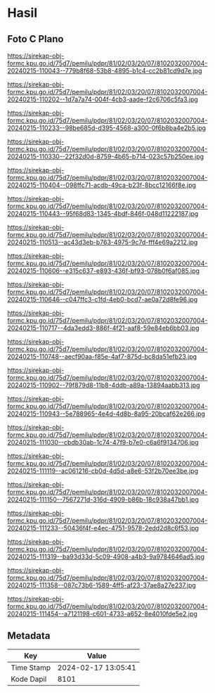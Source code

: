 # Hasil

## Foto C Plano

https://sirekap-obj-formc.kpu.go.id/75d7/pemilu/pdpr/81/02/03/20/07/8102032007004-20240215-110043--779b8f68-53b8-4895-b1c4-cc2b81cd9d7e.jpg

https://sirekap-obj-formc.kpu.go.id/75d7/pemilu/pdpr/81/02/03/20/07/8102032007004-20240215-110202--1d7a7a74-004f-4cb3-aade-f2c6706c5fa3.jpg

https://sirekap-obj-formc.kpu.go.id/75d7/pemilu/pdpr/81/02/03/20/07/8102032007004-20240215-110233--98be685d-d395-4568-a300-0f6b8ba4e2b5.jpg

https://sirekap-obj-formc.kpu.go.id/75d7/pemilu/pdpr/81/02/03/20/07/8102032007004-20240215-110330--22f32d0d-8759-4b65-b714-023c57b250ee.jpg

https://sirekap-obj-formc.kpu.go.id/75d7/pemilu/pdpr/81/02/03/20/07/8102032007004-20240215-110404--098ffc71-acdb-49ca-b23f-8bcc12166f8e.jpg

https://sirekap-obj-formc.kpu.go.id/75d7/pemilu/pdpr/81/02/03/20/07/8102032007004-20240215-110443--95f68d83-1345-4bdf-846f-048d11222187.jpg

https://sirekap-obj-formc.kpu.go.id/75d7/pemilu/pdpr/81/02/03/20/07/8102032007004-20240215-110513--ac43d3eb-b763-4975-9c7d-fff4e69a2212.jpg

https://sirekap-obj-formc.kpu.go.id/75d7/pemilu/pdpr/81/02/03/20/07/8102032007004-20240215-110606--e315c637-e893-436f-bf93-078b0f6af085.jpg

https://sirekap-obj-formc.kpu.go.id/75d7/pemilu/pdpr/81/02/03/20/07/8102032007004-20240215-110646--c047ffc3-c1fd-4eb0-bcd7-ae0a72d8fe96.jpg

https://sirekap-obj-formc.kpu.go.id/75d7/pemilu/pdpr/81/02/03/20/07/8102032007004-20240215-110717--4da3edd3-886f-4f21-aaf8-59e84eb6bb03.jpg

https://sirekap-obj-formc.kpu.go.id/75d7/pemilu/pdpr/81/02/03/20/07/8102032007004-20240215-110748--aecf90aa-f85e-4af7-875d-bc8da51efb23.jpg

https://sirekap-obj-formc.kpu.go.id/75d7/pemilu/pdpr/81/02/03/20/07/8102032007004-20240215-110902--79f879d8-11b8-4ddb-a89a-13894aabb313.jpg

https://sirekap-obj-formc.kpu.go.id/75d7/pemilu/pdpr/81/02/03/20/07/8102032007004-20240215-110943--5e788965-4e4d-4d8b-8a95-20bcaf62e266.jpg

https://sirekap-obj-formc.kpu.go.id/75d7/pemilu/pdpr/81/02/03/20/07/8102032007004-20240215-111030--cbdb30ab-1c74-47f9-b7e0-c6a6f9134706.jpg

https://sirekap-obj-formc.kpu.go.id/75d7/pemilu/pdpr/81/02/03/20/07/8102032007004-20240215-111119--ac061216-cb0d-4d5d-a8e6-53f2b70ee3be.jpg

https://sirekap-obj-formc.kpu.go.id/75d7/pemilu/pdpr/81/02/03/20/07/8102032007004-20240215-111150--7567271d-316d-4909-b86b-18c938a47bb1.jpg

https://sirekap-obj-formc.kpu.go.id/75d7/pemilu/pdpr/81/02/03/20/07/8102032007004-20240215-111233--50436f4f-e4ec-4751-9578-2edd2d8c6f53.jpg

https://sirekap-obj-formc.kpu.go.id/75d7/pemilu/pdpr/81/02/03/20/07/8102032007004-20240215-111319--ba93d33d-5c09-4908-a4b3-9a9784646ad5.jpg

https://sirekap-obj-formc.kpu.go.id/75d7/pemilu/pdpr/81/02/03/20/07/8102032007004-20240215-111358--087c73b6-1589-4ff5-af23-37ae8a27e237.jpg

https://sirekap-obj-formc.kpu.go.id/75d7/pemilu/pdpr/81/02/03/20/07/8102032007004-20240215-111454--a7121198-c601-4733-a652-8e4010fde5e2.jpg


## Metadata

| Key        | Value               |
| ---------- | ------------------- |
| Time Stamp | 2024-02-17 13:05:41 |
| Kode Dapil | 8101                |



